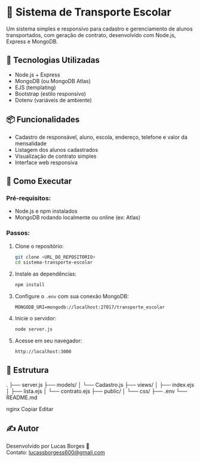 # 🚌 Sistema de Transporte Escolar
Um sistema simples e responsivo para cadastro e gerenciamento de alunos transportados, com geração de contrato, desenvolvido com Node.js, Express e MongoDB.

## 🔧 Tecnologias Utilizadas
- Node.js + Express
- MongoDB (ou MongoDB Atlas)
- EJS (templating)
- Bootstrap (estilo responsivo)
- Dotenv (variáveis de ambiente)

## 📦 Funcionalidades
- Cadastro de responsável, aluno, escola, endereço, telefone e valor da mensalidade
- Listagem dos alunos cadastrados
- Visualização de contrato simples
- Interface web responsiva

## 🚀 Como Executar
### Pré-requisitos:
- Node.js e npm instalados
- MongoDB rodando localmente ou online (ex: Atlas)

### Passos:
1. Clone o repositório:

    ```bash
    git clone <URL_DO_REPOSITORIO>
    cd sistema-transporte-escolar
    ```

2. Instale as dependências:

    ```bash
    npm install
    ```

3. Configure o `.env` com sua conexão MongoDB:

    ```env
    MONGODB_URI=mongodb://localhost:27017/transporte_escolar
    ```

4. Inicie o servidor:

    ```bash
    node server.js
    ```

5. Acesse em seu navegador:

    ```bash
    http://localhost:3000
    ```

## 📁 Estrutura
.
├── server.js
├── models/
│ └── Cadastro.js
├── views/
│ ├── index.ejs
│ ├── lista.ejs
│ └── contrato.ejs
├── public/
│ └── css/
├── .env
└── README.md

nginx
Copiar
Editar

## ✍️ Autor
Desenvolvido por Lucas Borges 🚀  
Contato: lucassborgess600@gmail.com
